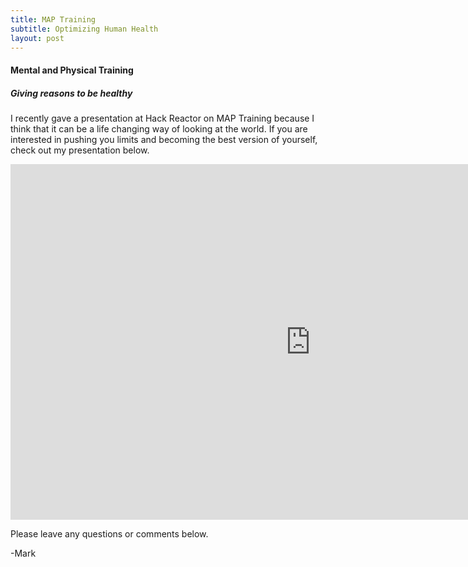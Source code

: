```yaml
---
title: MAP Training
subtitle: Optimizing Human Health
layout: post
---
```

#### Mental and Physical Training 
##### Giving reasons to be healthy 

I recently gave a presentation at Hack Reactor on MAP Training
because I think that it can be a life changing way of looking at the world.
If you are interested in pushing you limits and becoming the best version of yourself,
check out my presentation below.

<iframe src="https://docs.google.com/presentation/d/1fHto1deWmwljLI7tu2Bmrn5l3k6TVC4K6NCvmVQ1XwY/embed?start=false&loop=false&delayms=5000" frameborder="0" width="960" height="569" allowfullscreen="true" mozallowfullscreen="true" webkitallowfullscreen="true"> </iframe>

Please leave any questions or comments below.

-Mark
